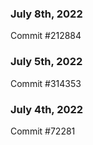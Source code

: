 ### July 8th, 2022

Commit #212884

### July 5th, 2022

Commit #314353


### July 4th, 2022

Commit #72281
